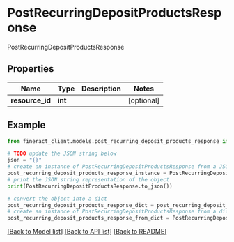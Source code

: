 # PostRecurringDepositProductsResponse

PostRecurringDepositProductsResponse

## Properties

Name | Type | Description | Notes
------------ | ------------- | ------------- | -------------
**resource_id** | **int** |  | [optional] 

## Example

```python
from fineract_client.models.post_recurring_deposit_products_response import PostRecurringDepositProductsResponse

# TODO update the JSON string below
json = "{}"
# create an instance of PostRecurringDepositProductsResponse from a JSON string
post_recurring_deposit_products_response_instance = PostRecurringDepositProductsResponse.from_json(json)
# print the JSON string representation of the object
print(PostRecurringDepositProductsResponse.to_json())

# convert the object into a dict
post_recurring_deposit_products_response_dict = post_recurring_deposit_products_response_instance.to_dict()
# create an instance of PostRecurringDepositProductsResponse from a dict
post_recurring_deposit_products_response_from_dict = PostRecurringDepositProductsResponse.from_dict(post_recurring_deposit_products_response_dict)
```
[[Back to Model list]](../README.md#documentation-for-models) [[Back to API list]](../README.md#documentation-for-api-endpoints) [[Back to README]](../README.md)


